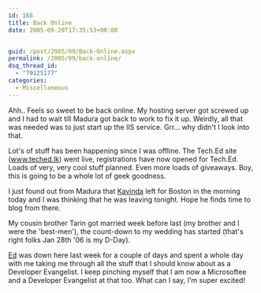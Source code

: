 ```yaml
---
id: 168
title: Back Online
date: 2005-09-20T17:35:53+00:00


guid: /post/2005/09/Back-Online.aspx
permalink: /2005/09/back-online/
dsq_thread_id:
  - "79125177"
categories:
  - Miscellaneous
---
```


<p>Ahh.. Feels so sweet to be back online. My hosting server got screwed up and 
I had to wait till Madura got back to work to fix it up. Weirdly, all that was 
needed was to just start up the IIS service. Grr... why didn't I look into 
that.</p>
<p>Lot's of stuff has been happening since I was offline. The Tech.Ed site (<a href="http://www.teched.lk">www.teched.lk</a>) went live, registrations have now 
opened for Tech.Ed. Loads of very, very cool stuff planned. Even more loads of 
giveaways. Boy, this is going to be a whole lot of geek goodness.</p>
<p>I just found out from Madura that <a href="http://kavinda.net/">Kavinda</a> 
left for Boston in the morning today and I was thinking that he was leaving 
tonight. Hope he finds time to blog from there.</p>
<p>My cousin brother Tarin got married week before last (my brother and I were 
the 'best-men'), the count-down to my wedding has started (that's right folks 
Jan 28th '06 is my D-Day).</p>
<p><a href="http://www.microsoft.com/asia/developer/team3.asp">Ed</a> was down 
here last week for a couple of days&nbsp;and spent a whole day with me taking me 
through all the stuff that I should know about as a Developer Evangelist. I keep 
pinching myself that I am now a Microsoftee and a Developer Evangelist at that 
too. What can I say, I'm super excited!</p>